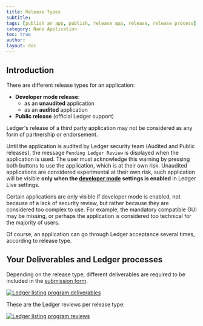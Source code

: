 ```yaml
---
title: Release Types
subtitle:
tags: [publish an app, publish, release app, release, release process]
category: Nano Application
toc: true
author:
layout: doc
---
```


## Introduction

There are different release types for an application:

-   **Developer mode release**:  
    -   as an **unaudited** application  
    -   as an **audited** application  
-   **Public release** (official Ledger support)  

Ledger's release of a third party application may not be considered as any form of partnership or endorsement.

Until the application is audited by Ledger security team (Audited and Public releases), the message `Pending Ledger Review` is displayed when the application is used. The user must acknowledge this warning by pressing both buttons to use the application, which is at their own risk. Unaudited applications are considered experimental at their own risk, such application will be visible **only when the [developer mode](../../live-app/developer-mode) settings is enabled** in Ledger Live settings.

Certain applications are only visible if developer mode is enabled, not because of a lack of security review, but rather because they are considered too complex to use. For example, the mandatory compatible GUI may be missing, or perhaps the application is considered too technical for the majority of users.

Of course, an application can go through Ledger acceptance several times, according to release type.

## Your Deliverables and Ledger processes

Depending on the release type, different deliverables are required to be included in the [submission form](../deliverables-checklist).

<!-- ------------- Image ------------- -->
<div class="uk-text-center">
    <a href="../images/listing-program-a1.png" style="border-bottom:none;">
        <img src="../images/listing-program-a1.png" class="align-center" alt="Ledger listing program deliverables" />
    </a>
</div>
<!-- --------------------------------- -->
  
These are the Ledger reviews per release type:
  
<!-- ------------- Image ------------- -->
<div class="uk-text-center">
    <a href="../images/listing-program-a2.png" style="border-bottom:none;">
        <img src="../images/listing-program-a2.png" class="align-center" alt="Ledger listing program reviews" />
    </a>
</div>
<!-- --------------------------------- -->
